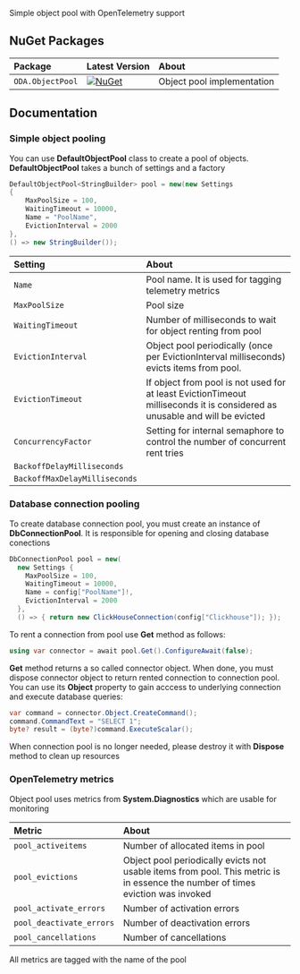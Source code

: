 Simple object pool with OpenTelemetry support 

## NuGet Packages

| **Package** | **Latest Version** | **About** |
|:--|:--|:--|
| `ODA.ObjectPool` | [![NuGet](https://img.shields.io/nuget/v/ODA.ObjectPool?logo=nuget&label=NuGet&color=blue)](https://www.nuget.org/packages/ODA.ObjectPool/ "Download ODA.ObjectPool from NuGet.org") | Object pool implementation |

## Documentation

### Simple object pooling

You can use **DefaultObjectPool** class to create a pool of objects.
**DefaultObjectPool** takes a bunch of settings and a factory

```cs
DefaultObjectPool<StringBuilder> pool = new(new Settings 
{ 
    MaxPoolSize = 100, 
    WaitingTimeout = 10000, 
    Name = "PoolName", 
    EvictionInterval = 2000 
},
() => new StringBuilder());
```

| **Setting** | **About** |
|:--|:--|
| `Name` | Pool name. It is used for tagging telemetry metrics |
| `MaxPoolSize` | Pool size |
| `WaitingTimeout` | Number of milliseconds to wait for object renting from pool |
| `EvictionInterval` | Object pool periodically (once per EvictionInterval milliseconds) evicts items from pool.  |
| `EvictionTimeout` | If object from pool is not used for at least EvictionTimeout milliseconds it is considered as unusable and will be evicted|
| `ConcurrencyFactor` | Setting for internal semaphore to control the number of concurrent rent tries|
| `BackoffDelayMilliseconds` | |
| `BackoffMaxDelayMilliseconds` | |

### Database connection pooling

To create database connection pool, you must create an instance of **DbConnectionPool**. It is responsible for opening and closing database conections


```cs
DbConnectionPool pool = new(
  new Settings { 
    MaxPoolSize = 100, 
    WaitingTimeout = 10000, 
    Name = config["PoolName"]!, 
    EvictionInterval = 2000 
  },
  () => { return new ClickHouseConnection(config["Clickhouse"]); });
```

To rent a connection from pool use **Get** method as follows:

```cs
using var connector = await pool.Get().ConfigureAwait(false);
```

**Get** method returns a so called connector object. When done, you must dispose connector object to return rented connection to connection pool. You can use its **Object** property to gain acccess to underlying connection and execute database queries:

```cs
var command = connector.Object.CreateCommand();
command.CommandText = "SELECT 1";
byte? result = (byte?)command.ExecuteScalar();
```

When connection pool is no longer needed, please destroy it with **Dispose** method to clean up resources

### OpenTelemetry metrics

Object pool uses metrics from **System.Diagnostics** which are usable for monitoring 

| **Metric** | **About** |
|:--|:--|
| `pool_activeitems` | Number of allocated items in pool |
| `pool_evictions` | Object pool periodically evicts not usable items from pool. This metric is in essence the number of times eviction was invoked|
| `pool_activate_errors` | Number of activation errors |
| `pool_deactivate_errors` | Number of deactivation errors |
| `pool_cancellations` | Number of cancellations |

All metrics are tagged with the name of the pool



